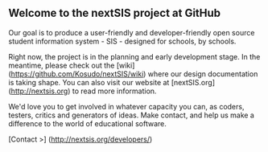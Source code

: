## Welcome to the nextSIS project at GitHub

Our goal is to produce a user-friendly and developer-friendly open source student information system - SIS - designed for schools, by schools.

Right now, the project is in the planning and early development stage. In the meantime, please check out the [wiki] (https://github.com/Kosudo/nextSIS/wiki) where our design documentation is taking shape. You can also visit our website at [nextSIS.org] (http://nextsis.org) to read more information.

We'd love you to get involved in whatever capacity you can, as coders, testers, critics and generators of ideas. Make contact, and help us make a difference to the world of educational software.

[Contact >] (http://nextsis.org/developers/)